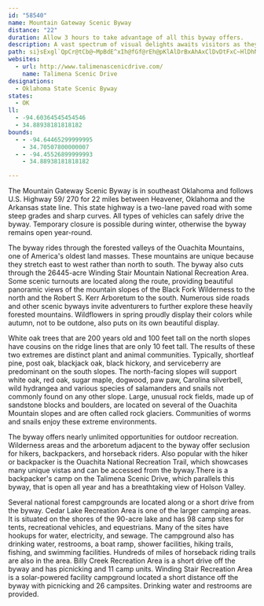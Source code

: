 ```yaml
---
id: "58540"
name: Mountain Gateway Scenic Byway
distance: "22"
duration: Allow 3 hours to take advantage of all this byway offers.
description: A vast spectrum of visual delights awaits visitors as they travel along this lofty highway. Vista points provide an array of views from the shades of green in the foreground trees to the blue haze in the distant mountain slopes. Large fields of rock and gnarled trees created by winter winds and ice give testimony to the harsh environment the early settlers experienced on these mountains. Enjoy the sweeping sights and sounds among some of the highest points Oklahoma has to offer.
path: si}sExgl`QpCr@tCb@~MpBdE^xIh@fGf@rEh@pKlAlDrBxAhAxClDvDtFxC~HlDhNxCzJ|AbDlEpGpJbHxCjBvHxGdNnPzGnKdEdFzBzB~EnDtF|ChFnBxEbBtEhArFx@bj@~Gn]xEfIx@bB@j\iGvMsBzW{Ex@KjB?pCr@~@x@hCzDrArDHpDR`DdAzGN~B?bIHlG~@~Fl@~BrCnGhAvAzBtBfDdBbDfA`Hh@znAi@tO{Ap[mE`KDvVf@hDGjIs@`pAaPdFe@zB?hDXxCx@vEzBfGxDjMxKrCjApDb@hAA|Ea@rC_AnCcBlCaDfE}Kd@qBn@{DXwFxAyb@lA}IlKqXhByDlEsE~Ay@nLsD~BWzBAxAd@dCrArA~@~OdRtIpEtAJrAKxe@mLlC_AdDaB`DyBtAyAdGmIvF}PnGiTrBuKpDca@hG}VxAqNHuJuAo\EmFDuOd@mb@RaFb@wF^mD~@uFnCmK|@_ClCwFhI{OzEaIpIgMlEiHdMcXbGgJnBaCtMsN`EyD|CiDtFeHvQiYpQ_X`DqFrC}GbCaJdM{t@h@aHHuB@}DKaGcCeVc@_FKsEP{JpEghA~@gm@E{C_@yJ_@eFcAuImAuImHeb@cDqT]wDOmDWmXCaMHyGtB{SVsDd@qMDy`@K{Qd@mOj@oK`DkZ
websites:
  - url: http://www.talimenascenicdrive.com/
    name: Talimena Scenic Drive
designations:
  - Oklahoma State Scenic Byway
states:
  - OK
ll:
  - -94.60364545454546
  - 34.88938181818182
bounds:
  - - -94.64465299999995
    - 34.70507800000007
  - - -94.45526899999993
    - 34.88938181818182

---
```


The Mountain Gateway Scenic Byway is in southeast Oklahoma and follows U.S. Highway 59/ 270 for 22 miles between Heavener, Oklahoma and the Arkansas state line. This state highway is a two-lane paved road with some steep grades and sharp curves. All types of vehicles can safely drive the byway. Temporary closure is possible during winter, otherwise the byway remains open year-round.

The byway rides through the forested valleys of the Ouachita Mountains, one of America's oldest land masses. These mountains are unique because they stretch east to west rather than north to south. The byway also cuts through the 26445-acre Winding Stair Mountain National Recreation Area. Some scenic turnouts are located along the route, providing beautiful panoramic views of the mountain slopes of the Black Fork Wilderness to the north and the Robert S. Kerr Arboretum to the south. Numerous side roads and other scenic byways invite adventurers to further explore these heavily forested mountains. Wildflowers in spring proudly display their colors while autumn, not to be outdone, also puts on its own beautiful display.

White oak trees that are 200 years old and 100 feet tall on the north slopes have cousins on the ridge lines that are only 10 feet tall. The results of these two extremes are distinct plant and animal communities. Typically, shortleaf pine, post oak, blackjack oak, black hickory, and serviceberry are predominant on the south slopes. The north-facing slopes will support white oak, red oak, sugar maple, dogwood, paw paw, Carolina silverbell, wild hydrangea and various species of salamanders and snails not commonly found on any other slope. Large, unusual rock fields, made up of sandstone blocks and boulders, are located on several of the Ouachita Mountain slopes and are often called rock glaciers. Communities of worms and snails enjoy these extreme environments.

The byway offers nearly unlimited opportunities for outdoor recreation. Wilderness areas and the arboretum adjacent to the byway offer seclusion for hikers, backpackers, and horseback riders. Also popular with the hiker or backpacker is the Ouachita National Recreation Trail, which showcases many unique vistas and can be accessed from the byway.There is a backpacker's camp on the Talimena Scenic Drive, which parallels this byway, that is open all year and has a breathtaking view of Holson Valley.

Several national forest campgrounds are located along or a short drive from the byway. Cedar Lake Recreation Area is one of the larger camping areas. It is situated on the shores of the 90-acre lake and has 98 camp sites for tents, recreational vehicles, and equestrians. Many of the sites have hookups for water, electricity, and sewage. The campground also has drinking water, restrooms, a boat ramp, shower facilities, hiking trails, fishing, and swimming facilities. Hundreds of miles of horseback riding trails are also in the area. Billy Creek Recreation Area is a short drive off the byway and has picnicking and 11 camp units. Winding Stair Recreation Area is a solar-powered facility campground located a short distance off the byway with picnicking and 26 campsites. Drinking water and restrooms are provided.
